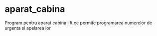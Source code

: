 # aparat_cabina
Program pentru aparat cabina lift ce permite programarea numerelor de urgenta si apelarea lor
